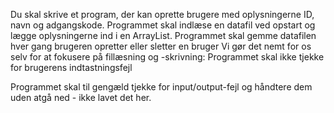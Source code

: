 Du skal skrive et program, der kan oprette brugere med oplysningerne ID, navn og adgangskode.
Programmet skal indlæse en datafil ved opstart og lægge oplysningerne ind i en ArrayList. Programmet skal gemme datafilen hver gang brugeren opretter eller sletter en bruger
Vi gør det nemt for os selv for at fokusere på fillæsning og -skrivning: Programmet skal ikke tjekke for brugerens indtastningsfejl

Programmet skal til gengæld tjekke for input/output-fejl og håndtere dem uden atgå ned - ikke lavet det her. 
